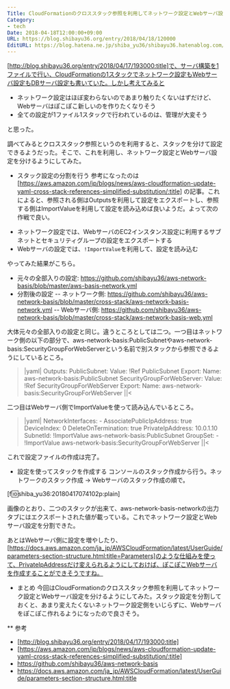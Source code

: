```yaml
---
Title: CloudFormationのクロススタック参照を利用してネットワーク設定とWebサーバ設定を分ける
Category:
- tech
Date: 2018-04-18T12:00:00+09:00
URL: https://blog.shibayu36.org/entry/2018/04/18/120000
EditURL: https://blog.hatena.ne.jp/shiba_yu36/shibayu36.hatenablog.com/atom/entry/17391345971636086307
---
```


[http://blog.shibayu36.org/entry/2018/04/17/193000:title]で、サーバ構築を1ファイルで行い、CloudFormationの1スタックでネットワーク設定もWebサーバ設定もDBサーバ設定も書いていた。しかし考えてみると

- ネットワーク設定はほぼ変わらないのであまり触りたくないはずだけど、Webサーバはぽこぽこ新しいのを作りたくなりそう
- 全ての設定が1ファイル1スタックで行われているのは、管理が大変そう

と思った。

調べてみるとクロススタック参照というのを利用すると、スタックを分けて設定できるようだった。そこで、これを利用し、ネットワーク設定とWebサーバ設定を分けるようにしてみた。

* スタック設定の分割を行う
参考になったのは [https://aws.amazon.com/jp/blogs/news/aws-cloudformation-update-yaml-cross-stack-references-simplified-substitution/:title] の記事。これによると、参照される側はOutputsを利用して設定をエクスポートし、参照する側はImportValueを利用して設定を読み込めば良いようだ。よって次の作戦で良い。

- ネットワーク設定では、WebサーバのEC2インスタンス設定に利用するサブネットとセキュリティグループの設定をエクスポートする
- Webサーバの設定では、<code>!ImportValue</code>を利用して、設定を読み込む

やってみた結果がこちら。
- 元々の全部入りの設定: https://github.com/shibayu36/aws-network-basis/blob/master/aws-basis-network.yml
- 分割後の設定
-- ネットワーク側: https://github.com/shibayu36/aws-network-basis/blob/master/cross-stack/aws-network-basis-network.yml
-- Webサーバ側: https://github.com/shibayu36/aws-network-basis/blob/master/cross-stack/aws-network-basis-web.yml

大体元々の全部入りの設定と同じ。違うところとしては二つ。一つ目はネットワーク側の以下の部分で、aws-network-basis:PublicSubnetやaws-network-basis:SecurityGroupForWebServerという名前で別スタックから参照できるようにしているところ。

>|yaml|
Outputs:
  PublicSubnet:
    Value: !Ref PublicSubnet
    Export:
      Name: aws-network-basis:PublicSubnet
  SecurityGroupForWebServer:
    Value: !Ref SecurityGroupForWebServer
    Export:
      Name: aws-network-basis:SecurityGroupForWebServer
||<

二つ目はWebサーバ側でImportValueを使って読み込んでいるところ。
>|yaml|
      NetworkInterfaces:
        - AssociatePublicIpAddress: true
          DeviceIndex: 0
          DeleteOnTermination: true
          PrivateIpAddress: 10.0.1.10
          SubnetId: !ImportValue aws-network-basis:PublicSubnet
          GroupSet:
            - !ImportValue aws-network-basis:SecurityGroupForWebServer
||<

これで設定ファイルの作成は完了。

* 設定を使ってスタックを作成する
コンソールのスタック作成から行う。ネットワークのスタック作成 -> Webサーバのスタック作成の順で。

[f:id:shiba_yu36:20180417074102p:plain]

画像のとおり、二つのスタックが出来て、aws-network-basis-networkの出力タブにはエクスポートされた値が載っている。これでネットワーク設定とWebサーバ設定を分割できた。

あとはWebサーバ側に設定を増やしたり、[https://docs.aws.amazon.com/ja_jp/AWSCloudFormation/latest/UserGuide/parameters-section-structure.html:title=Parameters]のような仕組みを使って、PrivateIpAddressだけ変えられるようにしておけば、ぽこぽこWebサーバを作成することができそうですね。

* まとめ
今回はCloudFormationのクロススタック参照を利用してネットワーク設定とWebサーバ設定を分けるようにしてみた。スタック設定を分割しておくと、あまり変えたくないネットワーク設定側をいじらずに、Webサーバをぽこぽこ作れるようになったので良さそう。

** 参考
- [http://blog.shibayu36.org/entry/2018/04/17/193000:title]
- [https://aws.amazon.com/jp/blogs/news/aws-cloudformation-update-yaml-cross-stack-references-simplified-substitution/:title]
- https://github.com/shibayu36/aws-network-basis
- https://docs.aws.amazon.com/ja_jp/AWSCloudFormation/latest/UserGuide/parameters-section-structure.html:title
